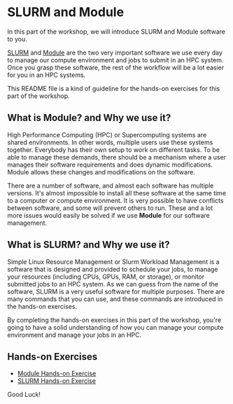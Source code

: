 # SLURM and Module

In this part of the workshop, we will introduce SLURM and Module software to you.

[SLURM](https://slurm.schedmd.com/documentation.html) and [Module](https://modules.sourceforge.net/) are the two very important software we use every day to manage our compute environment and jobs to submit in an HPC system. Once you grasp these software, the rest of the workflow will be a lot easier for you in an HPC systems.

This README file is a kind of guideline for the hands-on exercises for this part of the workshop.
 
## What is Module? and Why we use it?

High Performance Computing (HPC) or Supercomputing systems are shared environments. In other words, multiple users use these systems together. Everybody has their own setup to work on different tasks. To be able to manage these demands, there should be a mechanism where a user manages their software requirements and does dynamic modifications. Module allows these changes and modifications on the software. 

There are a number of software, and almost each software has multiple versions. It's almost impossible to install all these software at the same time to a computer or compute environment. It is very possible to have conflicts between software, and some will prevent others to run. These and a lot more issues would easily be solved if we use __Module__ for our software management.

## What is SLURM? and Why we use it?
Simple Linux Resource Management or Slurm Workload Management is a software that is designed and provided to schedule your jobs, to manage your resources (including CPUs, GPUs, RAM, or storage), or monitor submitted jobs to an HPC system. As we can guess from the name of the software, SLURM is a very useful software for multiple purposes. There are many commands that you can use, and these commands are introduced in the hands-on exercises.

By completing the hands-on exercises in this part of the workshop, you're going to have a solid understanding of how you can manage your compute environment and manage your jobs in an HPC.

## Hands-on Exercises

 - [Module Hands-on Exercise](module.md)
 - [SLURM Hands-on Exercise](slurm.md)

Good Luck!
